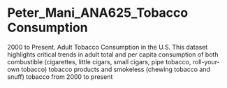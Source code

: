 # Peter_Mani_ANA625_Tobacco Consumption
2000 to Present. Adult Tobacco Consumption in the U.S. This dataset highlights critical trends in adult total and per capita consumption of both combustible (cigarettes, little cigars, small cigars, pipe tobacco, roll-your-own tobacco) tobacco products and smokeless (chewing tobacco and snuff) tobacco from 2000 to present
